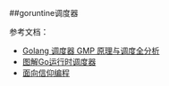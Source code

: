 ##goruntine调度器


参考文档：
- [Golang 调度器 GMP 原理与调度全分析](https://learnku.com/articles/41728)
- [图解Go运行时调度器](https://tonybai.com/2020/03/21/illustrated-tales-of-go-runtime-scheduler/)
- [面向信仰编程](https://draveness.me/golang/docs/part3-runtime/ch06-concurrency/golang-goroutine/)


